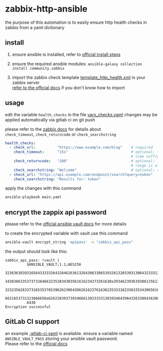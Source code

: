 # zabbix-http-ansible

the purpose of this automation is to easily ensure http health checks in zabbix from a yaml dictionary

## install

1. ensure ansible is installed, refer to [official install steps](https://docs.ansible.com/ansible/latest/installation_guide/intro_installation.html)

2. ensure the required ansible modules: `ansible-galaxy collection install community.zabbix`

3. import the zabbix check template [template_http_health.xml](template_http_health.xml) in your zabbix server   
[refer to the official docs](https://www.zabbix.com/documentation/current/manual/xml_export_import/templates) if you don't know how to import 

## usage
edit the variable `health_checks` in the file [vars_checks.yaml](vars_checks.yaml) 
changes may be applied automatically via gitlab ci on git push

please refer to the [zabbix docs](https://www.zabbix.com/documentation/5.2/manual/web_monitoring#configuring_steps) for details about    
`check_timeout`, `check_returncode` or `check_searchstring`


```yaml
health_checks:
  - check_url:          "https://www.example.com/blog"    # required
    check_timeout:      "15s"                             # optional; time to spend for check processing; default is set in vars_global.yaml
                                                          # time suffixes are supported, e.g. 30s, 1m, 1h
    check_returncode:   "200"                             # optional; list of expected HTTP status codes; default is set in vars_global.yaml
                                                          # range is also supoorted, for example:  "200,201,210-299"
    check_searchstring: "Welcome"                         # optional; regular expression pattern; e.g. "Welcome.*admin"
  - check_url: "https://api.example.com/endpoint/search?query=token"
    check_searchstring: "Results for: token"
```

apply the changes with this command
```bash
ansible-playbook main.yaml
```

## encrypt the zappix api password

please refer to the [official ansible vault docs](https://docs.ansible.com/ansible/latest/user_guide/vault.html) for more details

to create the encrypted variable with vault use this command 
```bash
ansible-vault encrypt_string 'apipass' -n "zabbix_api_pass"
```
the output should look like this:
```
zabbix_api_pass: !vault |
          $ANSIBLE_VAULT;1.1;AES256
          32363638393165643333326432646263613264306338653932613265393130643233313734666139
          3438386335373732646632353834303561616234373261630a393462393639306135613062306337
          32323562633731653537653962623064386261623761636235333162336335343065616234646461
          6631653731323866650a626238393739346661303333313839346439643263386436386664363130
          6438
Encryption successful
```

## GitLab CI support

an example [.gitlab-ci.yaml](.gitlab-ci.yaml) is available.
ensure a variable named `ANSIBLE_VAULT_PASS` storing your ansible vault password.     
Please refer to the [official docs](https://docs.gitlab.com/ee/ci/variables/README.html)
